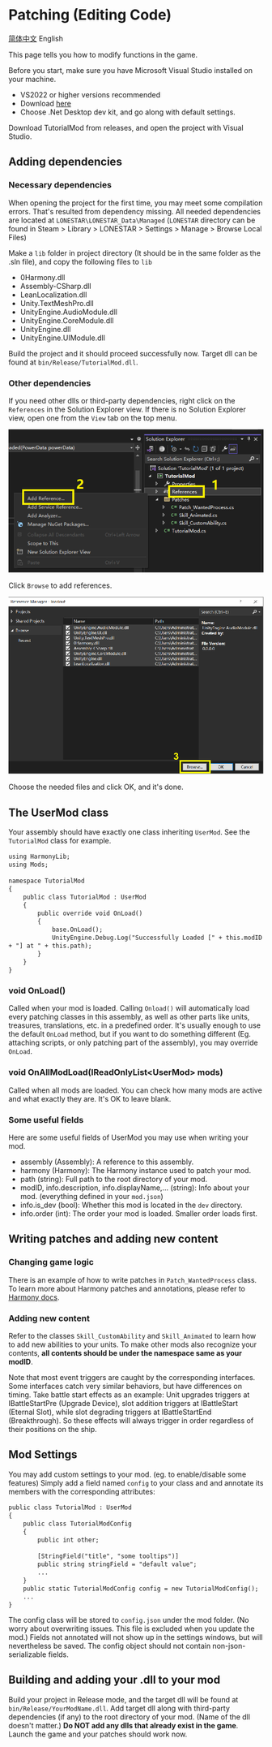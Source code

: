 # Patching (Editing Code)

[简体中文](Patch.md) English

This page tells you how to modify functions in the game.

Before you start, make sure you have Microsoft Visual Studio installed on your machine. 

- VS2022 or higher versions recommended
- Download [here](https://visualstudio.microsoft.com/downloads/)
- Choose .Net Desktop dev kit, and go along with default settings.

Download TutorialMod from releases, and open the project with Visual Studio.

## Adding dependencies

### Necessary dependencies
When opening the project for the first time, you may meet some compilation errors. That's resulted from dependency missing. All needed dependencies are located at `LONESTAR\LONESTAR_Data\Managed` (`LONESTAR` directory can be found in Steam > Library > LONESTAR > Settings > Manage > Browse Local Files)

Make a `lib` folder in project directory (It should be in the same folder as the .sln file), and copy the following files to `lib`

- 0Harmony.dll
- Assembly-CSharp.dll
- LeanLocalization.dll
- Unity.TextMeshPro.dll
- UnityEngine.AudioModule.dll
- UnityEngine.CoreModule.dll
- UnityEngine.dll
- UnityEngine.UIModule.dll

Build the project and it should proceed successfully now. Target dll can be found at `bin/Release/TutorialMod.dll`.

### Other dependencies

If you need other dlls or third-party dependencies, right click on the `References` in the Solution Explorer view. If there is no Solution Explorer view, open one from the `View` tab on the top menu.

![dependencies.png](../images/dependencies.png)

Click `Browse` to add references.

![dependencies2.png](../images/dependencies2.png)

Choose the needed files and click OK, and it's done.

## The UserMod class
Your assembly should have exactly one class inheriting `UserMod`. See the `TutorialMod` class for example.

```
using HarmonyLib;
using Mods;

namespace TutorialMod
{
    public class TutorialMod : UserMod
    {
        public override void OnLoad()
        {
            base.OnLoad();
            UnityEngine.Debug.Log("Successfully Loaded [" + this.modID + "] at " + this.path);
        }
    }
}
```

### void OnLoad()

Called when your mod is loaded. Calling `Onload()` will automatically load every patching classes in this assembly, as well as other parts like units, treasures, translations, etc. in a predefined order. It's usually enough to use the default `OnLoad` method, but if you want to do something different (Eg. attaching scripts, or only patching part of the assembly), you may override `OnLoad`.

### void OnAllModLoad(IReadOnlyList\<UserMod\> mods)

Called when all mods are loaded. You can check how many mods are active and what exactly they are. It's OK to leave blank.

### Some useful fields

Here are some useful fields of UserMod you may use when writing your mod.

- assembly (Assembly): A reference to this assembly.
- harmony (Harmony): The Harmony instance used to patch your mod.
- path (string): Full path to the root directory of your mod.
- modID, info.description, info.displayName,... (string): Info about your mod. (everything defined in your `mod.json`)
- info.is_dev (bool): Whether this mod is located in the `dev` directory.
- info.order (int): The order your mod is loaded. Smaller order loads first.

## Writing patches and adding new content

### Changing game logic

There is an example of how to write patches in `Patch_WantedProcess` class. To learn more about Harmony patches and annotations, please refer to [Harmony docs](https://harmony.pardeike.net/articles/intro.html).

### Adding new content

Refer to the classes `Skill_CustomAbility` and `Skill_Animated` to learn how to add new abilities to your units. To make other mods also recognize your contents, **all contents should be under the namespace same as your modID**.

Note that most event triggers are caught by the corresponding interfaces. Some interfaces catch very similar behaviors, but have differences on timing. Take battle start effects as an example: Unit upgrades triggers at IBattleStartPre (Upgrade Device), slot addition triggers at IBattleStart (Eternal Slot), while slot degrading triggers at IBattleStartEnd (Breakthrough). So these effects will always trigger in order regardless of their positions on the ship.

## Mod Settings
You may add custom settings to your mod. (eg. to enable/disable some features) Simply add a field named `config` to your class and and annotate its members with the corresponding attributes:

```
public class TutorialMod : UserMod
{
    public class TutorialModConfig
    {
        public int other;

        [StringField("title", "some tooltips")]
        public string stringField = "default value";
        ...
    }
    public static TutorialModConfig config = new TutorialModConfig();
    ...
}
```

The config class will be stored to `config.json` under the mod folder. (No worry about overwriting issues. This file is excluded when you update the mod.) Fields not annotated will not show up in the settings windows, but will nevertheless be saved. The config object should not contain non-json-serializable fields.

## Building and adding your .dll to your mod

Build your project in Release mode, and the target dll will be found at `bin/Release/YourModName.dll`. Add target dll along with third-party dependencies (if any) to the root directory of your mod. (Name of the dll doesn't matter.) **Do NOT add any dlls that already exist in the game**. Launch the game and your patches should work now.